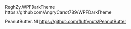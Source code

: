 ﻿ReghZy.WPFDarkTheme
https://github.com/AngryCarrot789/WPFDarkTheme

PeanutButter.INI
https://github.com/fluffynuts/PeanutButter